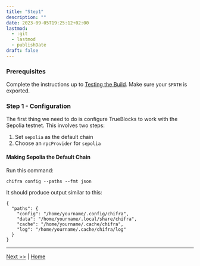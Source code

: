 ```yaml
---
title: "Step1"
description: ""
date: 2023-09-05T19:25:12+02:00
lastmod:
  - :git
  - lastmod
  - publishDate
draft: false
---
```


### Prerequisites

Complete the instructions up to [Testing the Build](/tutorials/#to-test-the-build). Make sure your `$PATH` is exported.

### Step 1 - Configuration

The first thing we need to do is configure TrueBlocks to work with the Sepolia testnet. This involves two steps:

1. Set `sepolia` as the default chain
2. Choose an `rpcProvider` for `sepolia`

#### Making Sepolia the Default Chain

Run this command:

```[bash]
chifra config --paths --fmt json
```

It should produce output similar to this:

```[bash]
{
  "paths": {
    "config": "/home/yourname/.config/chifra",
    "data": "/home/yourname/.local/share/chifra",
    "cache": "/home/yourname/.cache/chifra",
    "log": "/home/yourname/.cache/chifra/log"
  }
}
```

---
[Next >>](/tutorials/step2) | [Home](/tutorials/)
